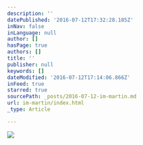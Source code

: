 ```yaml
---
description: ''
datePublished: '2016-07-12T17:32:28.185Z'
inNav: false
inLanguage: null
author: []
hasPage: true
authors: []
title: ''
publisher: null
keywords: []
dateModified: '2016-07-12T17:14:06.866Z'
inFeed: true
starred: true
sourcePath: _posts/2016-07-12-im-martin.md
url: im-martin/index.html
_type: Article

---
```

![](https://s3-us-west-2.amazonaws.com/the-grid-img/p/03d572d1b6fe775c0d6db3ebc76ab2d854a422e1.jpg)